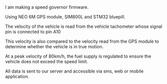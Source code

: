 I am making a speed governor firmware.

Using NEO 6M GPS module, SIM800L and STM32 bluepill.

The velocity of the vehicle is read from the vehicle tachometer  whose signal pin is connected to pin A10

This velocity is also compared to the velocity read from the GPS module to determine whether the vehicle is in true motion.

At a peak velocity of 80km/h, the fuel supply is regulated to ensure the vehicle does not exceed the speed limit.

All data is sent to our server and accessible via sms, web or mobile application.